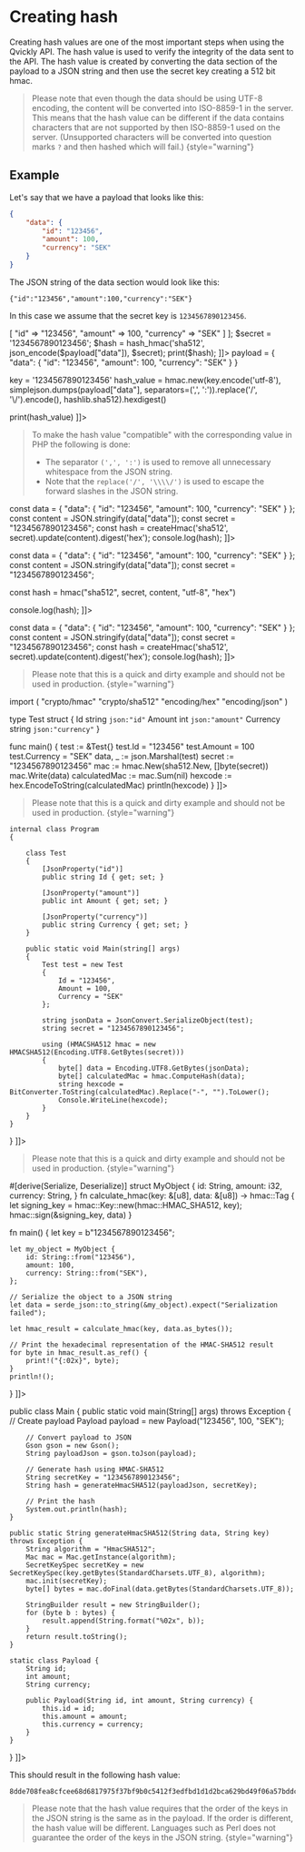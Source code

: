 # Creating hash

<include from="Snippets-PaymentAPI.md" element-id="snippet-header"></include>

Creating hash values are one of the most important steps when using the Qvickly API. The hash value is used to verify the integrity of the data sent to the API.
The hash value is created by converting the data section of the payload to a JSON string and then use the secret key creating a 512 bit hmac.

> Please note that even though the data should be using UTF-8 encoding, the content will be converted into ISO-8859-1 in the server. This means that the hash value can be different if the data contains characters that are not supported by then ISO-8859-1 used on the server. (Unsupported characters will be converted into question marks `?` and then hashed which will fail.) 
{style="warning"}

## Example

Let's say that we have a payload that looks like this:

```json
{
    "data": {
        "id": "123456",
        "amount": 100,
        "currency": "SEK"
    }
}
```

The JSON string of the data section would look like this:

```text
{"id":"123456","amount":100,"currency":"SEK"}
```

In this case we assume that the secret key is `1234567890123456`.

<tabs>
<tab title="PHP">
<code-block title="%code-php%" language="php">
<![CDATA[
<?php
$payload = [
    "data" => [
        "id" => "123456",
        "amount" => 100,
        "currency" => "SEK"
    ]
];
$secret = '1234567890123456';
$hash = hash_hmac('sha512', json_encode($payload["data"]), $secret);
print($hash);
]]>
</code-block>
</tab>

<tab title="Python">
<code-block title="%code-python%" language="python">
<![CDATA[
import simplejson
import hmac
import hashlib

payload = {
  "data": {
    "id": "123456",
    "amount": 100,
    "currency": "SEK"
  }
}

key = '1234567890123456'
hash_value = hmac.new(key.encode('utf-8'), simplejson.dumps(payload["data"], separators=(',', ':')).replace('/', '\\/').encode(), hashlib.sha512).hexdigest()

print(hash_value)
]]>
</code-block>

> To make the hash value "compatible" with the corresponding value in PHP the following is done:
> 
> * The separator `(',', ':')` is used to remove all unnecessary whitespace from the JSON string.
> * Note that the `replace('/', '\\\\/')` is used to escape the forward slashes in the JSON string.

</tab>

<tab title="Node.js">
<code-block title="%code-nodejs%" language="javascript">
<![CDATA[
const { createHmac } = require('node:crypto');

const data = {
  "data": {
    "id": "123456",
    "amount": 100,
    "currency": "SEK"
  }
};
const content = JSON.stringify(data["data"]);
const secret = "1234567890123456";
const hash = createHmac('sha512', secret).update(content).digest('hex');
console.log(hash);
]]>
</code-block>
</tab>

<tab title="Deno">
<code-block title="%code-deno%" language="typescript">
<![CDATA[
import { hmac } from "https://deno.land/x/hmac/mod.ts";

const data = {
    "data": {
        "id": "123456",
        "amount": 100,
        "currency": "SEK"
    }
};
const content = JSON.stringify(data["data"]);
const secret = "1234567890123456";

const hash = hmac("sha512", secret, content, "utf-8", "hex")

console.log(hash);
]]>
</code-block>
</tab>

<tab title="Bun">
<code-block title="%code-bun%" language="typescript">
<![CDATA[
import { createHmac } from "crypto";

const data = {
    "data": {
        "id": "123456",
        "amount": 100,
        "currency": "SEK"
    }
};
const content = JSON.stringify(data["data"]);
const secret = "1234567890123456";
const hash = createHmac('sha512', secret).update(content).digest('hex');
console.log(hash);
]]>
</code-block>
</tab>

<tab title="%code-go%">

> Please note that this is a quick and dirty example and should not be used in production.
{style="warning"}

<code-block title="%code-go%" language="go">
<![CDATA[
package main

import (
    "crypto/hmac"
    "crypto/sha512"
    "encoding/hex"
    "encoding/json"
)

type Test struct {
    Id       string `json:"id"`
    Amount   int    `json:"amount"`
    Currency string `json:"currency"`
}

func main() {
    test := &Test{}
    test.Id = "123456"
    test.Amount = 100
    test.Currency = "SEK"
    data, _ := json.Marshal(test)
    secret := "1234567890123456"
    mac := hmac.New(sha512.New, []byte(secret))
    mac.Write(data)
    calculatedMac := mac.Sum(nil)
    hexcode := hex.EncodeToString(calculatedMac)
    println(hexcode)
}
]]>
</code-block>
</tab>

<tab title="%code-csharp%">

> Please note that this is a quick and dirty example and should not be used in production.
{style="warning"}

<code-block title="%code-csharp%" language="csharp">
<![CDATA[
namespace SimpleWork
{
    using System;
    using System.Security.Cryptography;
    using System.Text;
    using Newtonsoft.Json;

    internal class Program
    {
        
        class Test
        {
            [JsonProperty("id")]
            public string Id { get; set; }

            [JsonProperty("amount")]
            public int Amount { get; set; }

            [JsonProperty("currency")]
            public string Currency { get; set; }
        }
        
        public static void Main(string[] args)
        {
            Test test = new Test
            {
                Id = "123456",
                Amount = 100,
                Currency = "SEK"
            };

            string jsonData = JsonConvert.SerializeObject(test);
            string secret = "1234567890123456";

            using (HMACSHA512 hmac = new HMACSHA512(Encoding.UTF8.GetBytes(secret)))
            {
                byte[] data = Encoding.UTF8.GetBytes(jsonData);
                byte[] calculatedMac = hmac.ComputeHash(data);
                string hexcode = BitConverter.ToString(calculatedMac).Replace("-", "").ToLower();
                Console.WriteLine(hexcode);
            }
        }
    }
}
]]>
</code-block>
</tab>

<tab title="%code-rust%">

> Please note that this is a quick and dirty example and should not be used in production.
{style="warning"}

<code-block title="%code-rust%" language="rust">
<![CDATA[
use ring::hmac;
use serde::{Serialize, Deserialize};
use serde_json;

#[derive(Serialize, Deserialize)]
struct MyObject {
id: String,
amount: i32,
currency: String,
}
fn calculate_hmac(key: &[u8], data: &[u8]) -> hmac::Tag {
let signing_key = hmac::Key::new(hmac::HMAC_SHA512, key);
hmac::sign(&signing_key, data)
}

fn main() {
let key = b"1234567890123456";

    let my_object = MyObject {
        id: String::from("123456"),
        amount: 100,
        currency: String::from("SEK"),
    };

    // Serialize the object to a JSON string
    let data = serde_json::to_string(&my_object).expect("Serialization failed");

    let hmac_result = calculate_hmac(key, data.as_bytes());

    // Print the hexadecimal representation of the HMAC-SHA512 result
    for byte in hmac_result.as_ref() {
        print!("{:02x}", byte);
    }
    println!();
}
]]>
</code-block>
</tab>

<tab title="%code-java%">
<code-block title="%code-java%" language="java">
<![CDATA[
import java.security.MessageDigest;
import javax.crypto.Mac;
import javax.crypto.spec.SecretKeySpec;
import java.nio.charset.StandardCharsets;
import com.google.gson.Gson;

public class Main {
public static void main(String[] args) throws Exception {
// Create payload
Payload payload = new Payload("123456", 100, "SEK");

        // Convert payload to JSON
        Gson gson = new Gson();
        String payloadJson = gson.toJson(payload);

        // Generate hash using HMAC-SHA512
        String secretKey = "1234567890123456";
        String hash = generateHmacSHA512(payloadJson, secretKey);

        // Print the hash
        System.out.println(hash);
    }

    public static String generateHmacSHA512(String data, String key) throws Exception {
        String algorithm = "HmacSHA512";
        Mac mac = Mac.getInstance(algorithm);
        SecretKeySpec secretKey = new SecretKeySpec(key.getBytes(StandardCharsets.UTF_8), algorithm);
        mac.init(secretKey);
        byte[] bytes = mac.doFinal(data.getBytes(StandardCharsets.UTF_8));

        StringBuilder result = new StringBuilder();
        for (byte b : bytes) {
            result.append(String.format("%02x", b));
        }
        return result.toString();
    }

    static class Payload {
        String id;
        int amount;
        String currency;

        public Payload(String id, int amount, String currency) {
            this.id = id;
            this.amount = amount;
            this.currency = currency;
        }
    }
}
]]>
</code-block>
</tab>

</tabs>

This should result in the following hash value:
```text
8dde708fea8cfcee68d6817975f37bf9b0c5412f3edfbd1d1d2bca629bd49f06a57bddcaac465ebe8306d25d6e1ff32e8a225c6b58ebef2ea39f51a6777f037a
```

> Please note that the hash value requires that the order of the keys in the JSON string is the same as in the payload. If the order is different, the hash value will be different. Languages such as Perl does not guarantee the order of the keys in the JSON string.
{style="warning"}